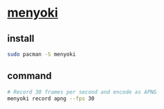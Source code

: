 # [menyoki](https://github.com/orhun/menyoki)

## install

```sh
sudo pacman -S menyoki
```

## command

```sh
# Record 30 frames per second and encode as APNG
menyoki record apng --fps 30
```
